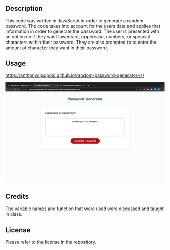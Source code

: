 # <random-password-generator-js>

## Description

This code was written in JavaScript in order to generate a random password.  The code takes into account for the users data and applies that information in order to generate the password.  The user is presented with an option on if they want lowercare, uppercase, numbers, or speacial characters within their password.  They are also prompted to to enter the amount of character they want in their password.  



## Usage

https://anthonydipopolo.github.io/random-password-generator-js/
  
![website screenshot](./assets/Screen%20Shot%202023-06-02%20at%204.17.07%20PM.png "password generator")

## Credits

The variable names and function that were used were discussed and taught in class.

## License

Please refer to the license in the repository. 
